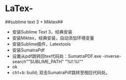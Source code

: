 # LaTex-
##sublime text 3 + Miktex##
- 安装Sublime Text 3，经典安装
- 安装Miktex，经典安装，自动添加环境变量
- 安装Sublime插件，Latextools
- 安装SumatraPdf
- 设置从pdf跳转回tex代码处：SumatraPDF.exe -inverse-search"\"SUBLIME_PATH" \"%f:%l\""
- ok
- ctrl+b: build; 双击SumatraPdf跳转至相应代码处。
